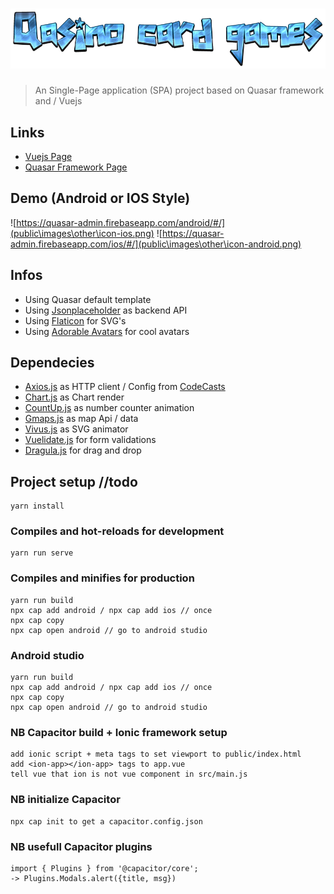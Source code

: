    

# ![Qasino Admin](public\images\other\CoolTextQasinocardgames.png)

> An Single-Page application (SPA) project based on Quasar framework and / Vuejs 

## Links
* [Vuejs Page](https://vuejs.org/)
* [Quasar Framework Page](http://quasar-framework.org/)

## Demo (Android or IOS Style) 
![https://quasar-admin.firebaseapp.com/android/#/](public\images\other\icon-ios.png)
![https://quasar-admin.firebaseapp.com/ios/#/](public\images\other\icon-android.png)

## Infos
* Using Quasar default template
* Using [Jsonplaceholder](https://jsonplaceholder.typicode.com/) as backend API
* Using [Flaticon](http://www.flaticon.com) for SVG's
* Using [Adorable Avatars](http://avatars.adorable.io/) for cool avatars


## Dependecies 
* [Axios.js](https://github.com/mzabriskie/axios) as HTTP client / Config from [CodeCasts](https://github.com/codecasts/spa-starter-kit/blob/develop/client/src/plugins/http/index.js) 
* [Chart.js](http://www.chartjs.org) as Chart render
* [CountUp.js](https://inorganik.github.io/countUp.js/) as number counter animation
* [Gmaps.js](https://hpneo.github.io/gmaps/) as map Api / data
* [Vivus.js](https://maxwellito.github.io/vivus/) as SVG animator
* [Vuelidate.js](https://monterail.github.io/vuelidate/) for form validations
* [Dragula.js](https://github.com/bevacqua/dragula) for drag and drop

## Project setup //todo
```
yarn install
```

### Compiles and hot-reloads for development
```
yarn run serve
```

### Compiles and minifies for production
```
yarn run build
npx cap add android / npx cap add ios // once
npx cap copy
npx cap open android // go to android studio
```
### Android studio
```
yarn run build
npx cap add android / npx cap add ios // once
npx cap copy
npx cap open android // go to android studio
```
### NB Capacitor build + Ionic framework setup
``` 
add ionic script + meta tags to set viewport to public/index.html
add <ion-app></ion-app> tags to app.vue
tell vue that ion is not vue component in src/main.js
```
### NB initialize Capacitor
``` 
npx cap init to get a capacitor.config.json
```
### NB usefull Capacitor plugins
``` 
import { Plugins } from '@capacitor/core';
-> Plugins.Modals.alert({title, msg})
```

